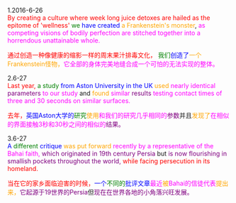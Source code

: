 1.2016-6-26     
</font><font color=Red>By creating a culture where week long juice detoxes are hailed as the epitome of 'wellness' </font> <font color=Green>we </font><font color=Blue>have created </font><font color=Orange>a Frankenstein's monster</font>, </font><font color=Magenta>as competing visions of bodily perfection are stitched together into a horrendous unattainable whole. 
    
</font> <font color=Red>通过创造一种像健康的缩影一样的周末果汁排毒文化，</font> <font color=Green>我们</font><font color=Blue>创造了</font><font color=Orange>一个Frankenstein怪物，</font><font color=Magenta>它全部的身体完美地缝合成一个可怕的无法实现的整体。</font>

2.6-27   
</font><font color=Red>Last year, </font> <font color=Green>a study </font><font color=Blue>from Aston University in the UK </font><font color=Orange>used </font><font color=Magenta>nearly identical </font><font color=Purple>parameters </font><font color=Magenta>to our study </font>and </font><font color=Orange>found </font><font color=Magenta>similar </font><font color=Purple>results </font><font color=Magenta>testing contact times of three and 30 seconds on similar surfaces.

</font><font color=Red>去年，</font><font color=Blue>英国Aston大学的</font><font color=Green>研究</font><font color=Orange>使用</font><font color=Magenta>和我们的研究几乎相同的</font><font color=Purple>参数</font>并且</font><font color=Orange>发现了</font><font color=Magenta>在相似的界面接触3秒和30秒之间的相似的</font><font color=Purple>结果。</font>

3.6-27  
</font><font color=Blue>A </font><font color=Green>different </font><font color=Blue>critique </font><font color=Orange>was put forward </font><font color=Magenta>recently by a representative of the Bahai faith, </font><font color=Purple>which originated in 19th century Persia </font>but </font><font color=Purple>is now flourishing in smallish pockets throughout the world, </font><font color=Red>while facing persecution in its homeland.

</font><font color=Red>当在它的家乡面临迫害的时候，</font><font color=Blue>一个</font><font color=Green>不同的</font><font color=Blue>批评文章</font><font color=Magenta>最近</font><font color=Orange>被</font><font color=Magenta>Bahai的信徒代表</font><font color=Orange>提出来，</font><font color=Purple>它起源于19世界的Persia</font>但</font><font color=Purple>现在在世界各地的小角落兴旺发展。